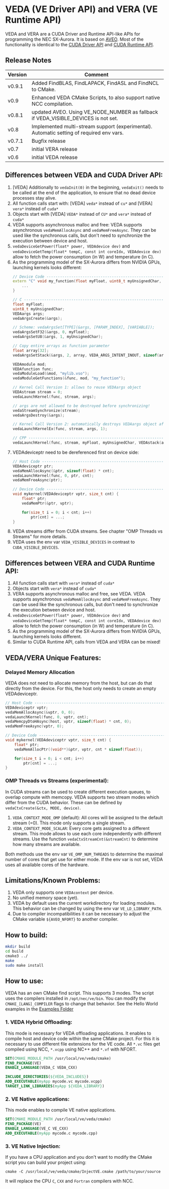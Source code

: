 # VEDA (VE Driver API) and VERA (VE Runtime API)

VEDA and VERA are a CUDA Driver and Runtime API-like APIs for programming the NEC SX-Aurora. It is based on [AVEO](https://github.com/sx-aurora/aveo). Most of the functionality is identical to the [CUDA Driver API](https://docs.nvidia.com/cuda/cuda-driver-api/index.html) and [CUDA Runtime API](https://docs.nvidia.com/cuda/cuda-runtime-api/index.html).

## Release Notes
| Version | Comment |
| --- | --- |
| v0.9.1 | Added FindBLAS, FindLAPACK, FindASL and FindNCL to CMake. |
| v0.9 | Enhanced VEDA CMake Scripts, to also support native NCC compilation. |
| v0.8.1 | updated AVEO. Using VE_NODE_NUMBER as fallback if VEDA_VISIBLE_DEVICES is not set. |
| v0.8 | Implemented multi-stream support (experimental). Automatic setting of required env vars. |
| v0.7.1 | Bugfix release |
| v0.7 | initial VERA release |
| v0.6 | initial VEDA release |

## Differences between VEDA and CUDA Driver API:
1. [VEDA] Additionally to ```vedaInit(0)``` in the beginning, ```vedaExit()``` needs to be called at the end of the application, to ensure that no dead device processes stay alive.
1. All function calls start with: [VEDA] ```veda*``` instead of ```cu*``` and [VERA] ```vera*``` instead of ```cuda*```
1. Objects start with [VEDA] ```VEDA*``` instead of ```CU*``` and ```vera*``` instead of ```cuda*```
1. VEDA supports asynchronous malloc and free:
VEDA supports asynchronous ```vedaMemAllocAsync``` and ```vedaMemFreeAsync```. They can be used like the synchronous calls, but don't need to synchronize the execution between device and host.
1. ```vedaDeviceGetPower(float* power, VEDAdevice dev)``` and ```vedaDeviceGetTemp(float* tempC, const int coreIdx, VEDAdevice dev)``` allow to fetch the power consumption (in W) and temperature (in C).
1. As the programming model of the SX-Aurora differs from NVIDIA GPUs, launching kernels looks different:
	```cpp
	// Device Code -------------------------------------------------------------
	extern "C" void my_function(float myFloat, uint8_t myUnsignedChar, float* array) {
		...
	}

	// C -----------------------------------------------------------------------
	float myFloat;
	uint8_t myUnsignedChar;
	VEDAargs args;
	vedaArgsCreate(&args);

	// Scheme: vedaArgsSet[TYPE](&args, [PARAM_INDEX], [VARIABLE]);
	vedaArgsSetF32(&args, 0, myFloat);
	vedaArgsSetU8(&args, 1, myUnsignedChar);

	// Copy entire arrays as function parameter
	float array[32];
	vedaArgsSetStack(&args, 2, array, VEDA_ARGS_INTENT_INOUT, sizeof(array));

	VEDAmodule mod;
	VEDAfunction func;
	vedaModuleLoad(&mod, "mylib.vso");
	vedaModuleGetFunctions(&func, mod, "my_function");

	// Kernel Call Version 1: allows to reuse VEDAargs object
	VEDAstream stream = 0;
	vedaLaunchKernel(func, stream, args);

	// args are not allowed to be destroyed before synchronizing!
	vedaStreamSynchronize(stream);
	vedaArgsDestroy(&args);

	// Kernel Call Version 2: automatically destroys VEDAargs object after execution (can't be reused for other calls!)
	vedaLaunchKernelEx(func, stream, args, 1);

	// CPP ---------------------------------------------------------------------
	vedaLaunchKernel(func, stream, myFloat, myUnsignedChar, VEDAstack(array, VEDA_ARGS_INTENT_INOUT, sizeof(array)));
	```
1. VEDAdeviceptr need to be dereferenced first on device side:
	```cpp
	// Host Code ---------------------------------------------------------------
	VEDAdeviceptr ptr;
	vedaMemAllocAsync(&ptr, sizeof(float) * cnt);
	vedaLaunchKernel(func, 0, ptr, cnt);
	vedaMemFreeAsync(ptr);

	// Device Code -------------------------------------------------------------
	void mykernel(VEDAdeviceptr vptr, size_t cnt) {
		float* ptr;
		vedaMemPtr(&ptr, vptr);

		for(size_t i = 0; i < cnt; i++)
			ptr[cnt] = ...;
	}
	```
1. VEDA streams differ from CUDA streams. See chapter "OMP Threads vs Streams" for more details.
1. VEDA uses the env var ```VEDA_VISIBLE_DEVICES``` in contrast to ```CUDA_VISIBLE_DEVICES```.

## Differences between VERA and CUDA Runtime API:
1. All function calls start with ```vera*``` instead of ```cuda*```
1. Objects start with ```vera*``` instead of ```cuda*```
1. VERA supports asynchronous malloc and free, see VEDA.
VEDA supports asynchronous ```vedaMemAllocAsync``` and ```vedaMemFreeAsync```. They can be used like the synchronous calls, but don't need to synchronize the execution between device and host.
1. ```vedaDeviceGetPower(float* power, VEDAdevice dev)``` and ```vedaDeviceGetTemp(float* tempC, const int coreIdx, VEDAdevice dev)``` allow to fetch the power consumption (in W) and temperature (in C).
1. As the programming model of the SX-Aurora differs from NVIDIA GPUs, launching kernels looks different.
1. Similar to CUDA Runtime API, calls from VEDA and VERA can be mixed!

## VEDA/VERA Unique Features:
### Delayed Memory Allocation
VEDA does not need to allocate memory from the host, but can do that directly from the device. For this, the host only needs to create an empty VEDAdeviceptr.
```cpp
// Host Code ---------------------------------------------------------------
VEDAdeviceptr vptr;
vedaMemAllocAsync(&vptr, 0, 0);
vedaLaunchKernel(func, 0, vptr, cnt);
vedaMemcpyDtoHAsync(host, vptr, sizeof(float) * cnt, 0);
vedaMemFreeAsync(vptr, 0);

// Device Code -------------------------------------------------------------
void mykernel(VEDAdeviceptr vptr, size_t cnt) {
	float* ptr;
	vedaMemAllocPtr((void**)&ptr, vptr, cnt * sizeof(float));

	for(size_t i = 0; i < cnt; i++)
		ptr[cnt] = ...;
}
```

### OMP Threads vs Streams (experimental):
In CUDA streams can be used to create different execution queues, to overlap compute with memcopy. VEDA supports two stream modes which differ from the CUDA behavior. These can be defined by ```vedaCtxCreate(&ctx, MODE, device)```.

1. ```VEDA_CONTEXT_MODE_OMP``` (default): All cores will be assigned to the default stream (=0). This mode only supports a single stream.
1. ```VEDA_CONTEXT_MODE_SCALAR```: Every core gets assigned to a different stream. This mode allows to use each core independently with different streams. Use the function ```vedaCtxStreamCnt(&streamCnt)``` to determine how many streams are available.

Both methods use the env var ```VE_OMP_NUM_THREADS``` to determine the maximal number of cores that get use for either mode. If the env var is not set, VEDA uses all available cores of the hardware.

## Limitations/Known Problems:
1. VEDA only supports one ```VEDAcontext``` per device.
1. No unified memory space (yet).
1. VEDA by default uses the current workdirectory for loading modules. This behavior can be changed by using the env var ```VE_LD_LIBRARY_PATH```.
1. Due to compiler incompatibilities it can be necessary to adjust the CMake variable ```${AVEO_NFORT}``` to another compiler.

## How to build:
```bash
mkdir build
cd build
cmake3 ../
make
sudo make install
```

## How to use:
VEDA has an own CMake find script. This supports 3 modes. The script uses the compilers installed in ```/opt/nec/ve/bin```. You can modify the ```CMAKE_[LANG]_COMPILER``` flags to change that behavior. See the Hello World examples in the [Examples Folder](example)

### 1. VEDA Hybrid Offloading:
This mode is necessary for VEDA offloading applications. It enables to compile host and device code within the same CMake project. For this it is necessary to use different file extensions for the VE code. All ```*.vc``` files get compiled using NCC, ```*.vcpp``` using NC++ and ```*.vf``` with NFORT.

```cmake
SET(CMAKE_MODULE_PATH /usr/local/ve/veda/cmake)
FIND_PACKAGE(VE)
ENABLE_LANGUAGE(VEDA_C VEDA_CXX)

INCLUDE_DIRECTORIES(${VEDA_INCLUDES})
ADD_EXECUTABLE(myApp mycode.vc mycode.vcpp)
TARGET_LINK_LIBRARIES(myApp ${VEDA_LIBRARY})
```

### 2. VE Native applications:
This mode enables to compile VE native applications.

```cmake
SET(CMAKE_MODULE_PATH /usr/local/ve/veda/cmake)
FIND_PACKAGE(VE)
ENABLE_LANGUAGE(VE_C VE_CXX)
ADD_EXECUTABLE(myApp mycode.c mycode.cpp)
```

### 3. VE Native Injection:
If you have a CPU application and you don't want to modify the CMake script you can build your project using:
```
cmake -C /usr/local/ve/veda/cmake/InjectVE.cmake /path/to/your/source
```
It will replace the CPU ```C```, ```CXX``` and ```Fortran``` compilers with NCC.